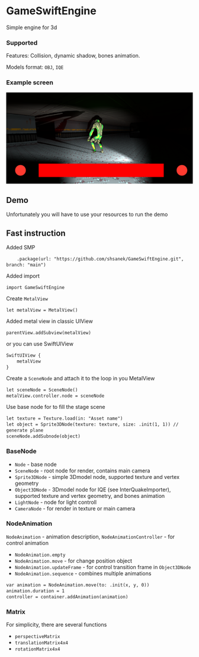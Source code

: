 # GameSwiftEngine

Simple engine for 3d

### Supported
Features: Collision, dynamic shadow, bones animation.

Models format:  `OBJ`, `IQE`

### Example screen

![image](/Screen/1.png)

## Demo
Unfortunately you will have to use your resources to run the demo


## Fast instruction

Added SMP

```
    .package(url: "https://github.com/shsanek/GameSwiftEngine.git", branch: "main")
``` 

Added import

```
import GameSwiftEngine
```

Create `MetalView`

```
let metalView = MetalView()
```

Added metal view in classic UIView

```
parentView.addSubview(metalView)
```

or you can use SwiftUIView

```
SwiftUIView {
    metalView
}
```

Сreate a `SceneNode` and attach it to the loop in you MetalView

```
let sceneNode = SceneNode()
metalView.controller.node = sceneNode
```

Use base node for to fill the stage scene

```
let texture = Texture.load(in: "Asset name")
let object = Sprite3DNode(texture: texture, size: .init(1, 1)) // generate plane
sceneNode.addSubnode(object)
```

### BaseNode

- `Node` - base node
- `SceneNode` - root node for render, contains main camera
- `Sprite3DNode` - simple 3Dmodel node, supported texture and vertex geometry
- `Object3DNode` - 3Dmodel node for IQE (see InterQuakeImporter), supported texture and vertex geometry, and bones animation
- `LightNode` - node for light controll
- `CameraNode` - for render in texture or main camera


### NodeAnimation

`NodeAnimation` - animation description, `NodeAnimationController` - for control animation

- `NodeAnimation.empty`
- `NodeAnimation.move` - for change position object
- `NodeAnimation.updateFrame` - for control transition frame in `Object3DNode`
- `NodeAnimation.sequence` - combines multiple animations

```
var animation = NodeAnimation.move(to: .init(x, y, 0))
animation.duration = 1
controller = container.addAnimation(animation)
```

### Matrix 

For simplicity, there are several functions

- `perspectiveMatrix`
- `translationMatrix4x4`
- `rotationMatrix4x4`
